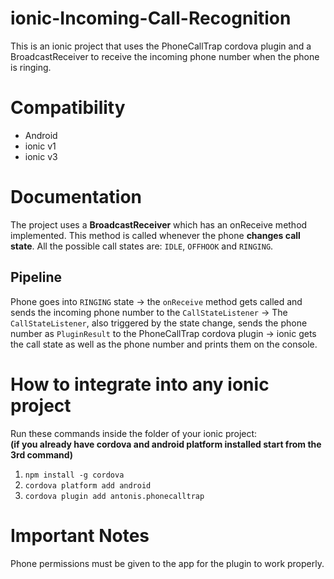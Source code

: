 # ionic-Incoming-Call-Recognition
This is an ionic project that uses the PhoneCallTrap cordova plugin and a BroadcastReceiver to receive the incoming phone number when the phone is ringing.

# Compatibility
* Android
* ionic v1
* ionic v3

# Documentation
The project uses a <b>BroadcastReceiver</b> which has an onReceive method implemented. This method is called whenever the phone <b>changes call state</b>. All the possible call states are: `IDLE`, `OFFHOOK` and `RINGING`.

## Pipeline
Phone goes into `RINGING` state &rarr; the `onReceive` method gets called and sends the incoming phone number to the `CallStateListener` &rarr; The `CallStateListener`, also triggered by the state change, sends the phone number as `PluginResult` to the PhoneCallTrap cordova plugin &rarr; ionic gets the call state as well as the phone number and prints them on the console.

# How to integrate into any ionic project
Run these commands inside the folder of your ionic project: <br>
<b>(if you already have cordova and android platform installed start from the 3rd command)</b>
1. `npm install -g cordova`
2. `cordova platform add android`
3. `cordova plugin add antonis.phonecalltrap`

# Important Notes
Phone permissions must be given to the app for the plugin to work properly.
